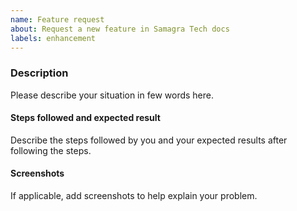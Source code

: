 ```yaml
---
name: Feature request
about: Request a new feature in Samagra Tech docs
labels: enhancement
---
```



### Description

Please describe your situation in few words here.

#### Steps followed and expected result

Describe the steps followed by you and your expected results after following the steps.

#### Screenshots

If applicable, add screenshots to help explain your problem.
